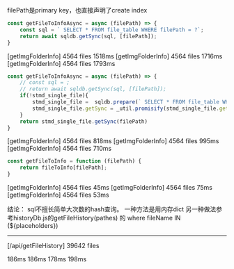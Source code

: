 filePath是primary key，也直接声明了create index
```js
const getFileToInfoAsync = async (filePath) => {
    const sql = ` SELECT * FROM file_table WHERE filePath = ?`;
    return await sqldb.getSync(sql, [filePath]);
}
```
[getImgFolderInfo] 4564 files 1518ms
[getImgFolderInfo] 4564 files 1716ms
[getImgFolderInfo] 4564 files 1793ms


```js
const getFileToInfoAsync = async (filePath) => {
    // const sql = ;
    // return await sqldb.getSync(sql, [filePath]);
    if(!stmd_single_file){
        stmd_single_file =  sqldb.prepare(` SELECT * FROM file_table WHERE filePath = ?`)
        stmd_single_file.getSync = _util.promisify(stmd_single_file.get).bind(stmd_single_file);
    }
    return stmd_single_file.getSync(filePath)
}
```
[getImgFolderInfo] 4564 files 818ms
[getImgFolderInfo] 4564 files 995ms
[getImgFolderInfo] 4564 files 710ms





```js
const getFileToInfo = function (filePath) {
    return fileToInfo[filePath];
}
```
[getImgFolderInfo] 4564 files 45ms
[getImgFolderInfo] 4564 files 75ms
[getImgFolderInfo] 4564 files 53ms



结论：
sql不擅长简单大次数的hash查询。
一种方法是用内存dict
另一种做法参考historyDb.js的getFileHistory(pathes) 的  where fileName IN (${placeholders}) 

----------------
[/api/getFileHistory] 39642 files

186ms
186ms
178ms
198ms